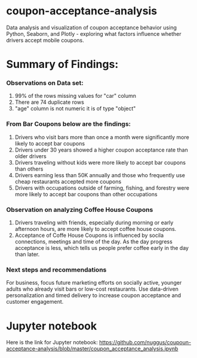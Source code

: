 # coupon-acceptance-analysis
Data analysis and visualization of coupon acceptance behavior using Python, Seaborn, and Plotly - exploring what factors influence whether drivers accept mobile coupons.

# Summary of Findings:
### Observations on Data set:
1. 99% of the rows missing values for "car" column
2. There are 74 duplicate rows
3. "age" column is not numeric it is of type "object"

### From Bar Coupons below are the findings:

1. Drivers who visit bars more than once a month were significantly more likely to accept bar coupons
2. Drivers under 30 years showed a higher coupon acceptance rate than older drivers
3. Drivers traveling without kids were more likely to accept bar coupons than others
4. Drivers earning less than 50K annually and those who frequently use cheap restaurants accepted more coupons
5. Drivers with occupations outside of farming, fishing, and forestry were more likely to accept bar coupons than other occupations

### Observation on analyzing Coffee House Coupons

1. Drivers traveling with friends, especially during morning or early afternoon hours, are more likely to accept coffee house coupons.
2. Acceptance of Coffe House Coupons is influenced by socila connections, meetings and time of the day. As the day progress acceptance is less, which tells us people prefer coffee early in the day than later.


### Next steps and recommendations

For business, focus future marketing efforts on socially active, younger adults who already visit bars or low-cost restaurants.
Use data-driven personalization and timed delivery to increase coupon acceptance and customer engagement.

# Jupyter notebook
Here is the link for Jupyter notebook: https://github.com/nuggus/coupoun-acceptance-analysis/blob/master/coupon_acceptance_analysis.ipynb
